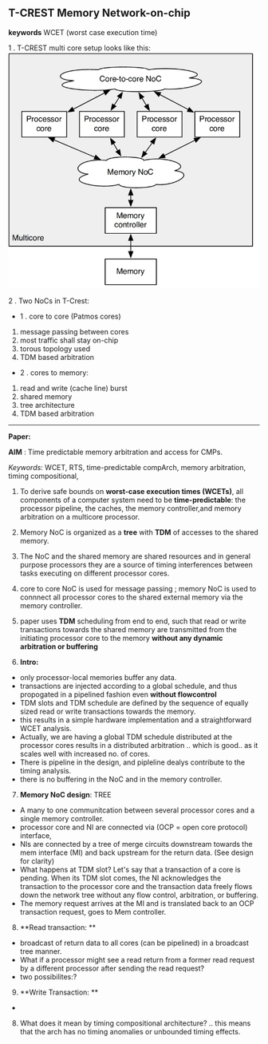 ## T-CREST  Memory Network-on-chip

**keywords** WCET (worst case execution time)

1 . T-CREST multi core setup looks like this: 
![setup](images/Selection_017.jpg  "setup")

2 . Two NoCs in T-Crest: 
* 1 . core to core (Patmos cores)
1. message passing between cores
2. most traffic shall stay on-chip
3. torous topology used
4. TDM based arbitration

* 2 .  cores to memory: 
1. read and write (cache line) burst
2. shared memory
3. tree architecture
4. TDM based arbitration

___

**Paper:**

**AIM** : Time predictable memory arbitration and access for CMPs. 

*Keywords:* WCET, RTS, time-predictable compArch, memory arbitration, timing compositional, 

1. To derive safe bounds on **worst-case execution times (WCETs)**, all components of a computer system need to be **time-predictable**: the processor pipeline, the caches, the memory controller,and memory arbitration on a multicore processor.

2. Memory NoC is organized as a **tree** with **TDM** of accesses to the shared memory. 

3. The NoC and the shared memory are shared resources and in general purpose processors they are a source of timing interferences between tasks executing on different processor cores.

4. core to core NoC is used for message passing ; memory NoC is used to connnect all processor cores to the shared external memory via the memory controller. 

5. paper uses **TDM** scheduling from end to end, such that read or write transactions towards the shared memory are transmitted from the initiating processor core to the memory **without any dynamic arbitration or buffering**

6. **Intro:** 
* only processor-local memories buffer any data. 
* transactions are injected according to a global schedule, and thus propogated in a pipelined fashion even **without flowcontrol**
* TDM slots and TDM schedule are defined by the sequence of equally sized read or write transactions towards the memory. 
* this results in a simple hardware implementation and a straightforward WCET analysis. 
* Actually, we are having a global TDM schedule distributed at the processor cores results in a distributed arbitration .. which is good.. as it scales well with increased no. of cores. 
* There is pipeline in the design, and pipleline dealys contribute to the timing analysis. 
* there is no buffering in the NoC and in the memory controller. 

7. **Memory NoC design**: TREE
* A many to one communitcation between several processor cores and a single memory controller. 
* processor core and NI are connected via (OCP = open core protocol) interface, 
* NIs are connected by a tree of merge circuits downstream towards the mem interface (MI) and back upstream for the return data. (See design for clarity)
* What happens at TDM slot? Let's say that a transaction of a core is pending. When its TDM slot comes, the NI acknowledges the transaction to the processor core and the transaction data freely flows down the network tree without any flow control, arbitration, or buffering.
* The memory request arrives at the MI and is translated back to an OCP transaction request, goes to Mem controller. 

8. **Read transaction: **
* broadcast of return data to all cores (can be pipelined) in a broadcast tree manner. 
* What if a processor might see a read return from a former read request by a different processor after sending the read request? 
* two possibilites:? 

9. **Write Transaction: **
* 
8. What does it mean by timing compositional architecture? .. this means that the arch has no timing anomalies or unbounded timing effects. 
